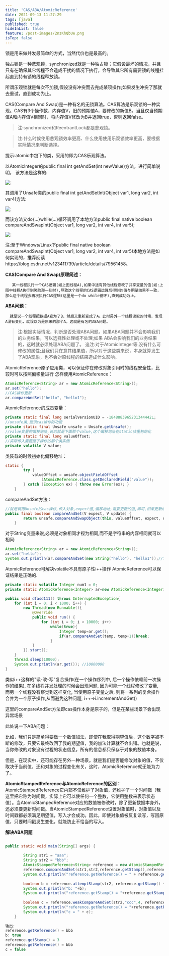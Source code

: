 ```yaml
---
title: 'CAS/ABA/AtomicReference'
date: 2021-09-13 11:27:29
tags: [java]
published: true
hideInList: false
feature: /post-images/2nzKhQbUe.png
isTop: false
---
```

锁是用来做并发最简单的方式，当然代价也是最高的。

独占锁是一种悲观锁，synchronized就是一种独占锁；它假设最坏的情况，并且只有在确保其它线程不会造成干扰的情况下执行，会导致其它所有需要锁的线程挂起直到持有锁的线程释放锁。

所谓乐观锁就是每次不加锁,假设没有冲突而去完成某项操作;如果发生冲突了那就去重试，直到成功为止。

CAS(Compare And Swap)是一种有名的无锁算法。CAS算法是乐观锁的一种实现。CAS有3个操作数，内存值V，旧的预期值A，要修改的新值B。当且仅当预期值A和内存值V相同时，将内存值V修改为B并返回true，否则返回false。

> 注:synchronized和ReentrantLock都是悲观锁。

> 注:什么时候使用悲观锁效率更高、什么使用使用乐观锁效率更高，要根据实际情况来判断选择。

 

提示:atomic中包下的类，采用的即为CAS乐观算法。

以AtomicInteger的public final int getAndSet(int newValue)方法，进行简单说明，
该方法是这样的:

![](https://tinaxiawuhao.github.io/post-images/1631512353549.png)

其调用了Unsafe类的public final int getAndSetInt(Object var1, long var2, int var4)方法:

![](https://tinaxiawuhao.github.io/post-images/1631512364454.png)

而该方法又do{…}while(…)循环调用了本地方法public final native boolean compareAndSwapInt(Object var1, long var2, int var4, int var5);

![](https://tinaxiawuhao.github.io/post-images/1631512374405.png)

注:至于Windows/Linux下public final native boolean compareAndSwapInt(Object var1, long var2, int var4, int var5)本地方法是如何实现的，推荐阅读https://blog.csdn.net/v123411739/article/details/79561458。

 

**CAS(Compare And Swap)原理简述：**


       某一线程执行一个CAS逻辑(如上图线程A),如果中途有其他线程修改了共享变量的值(如:上图中线程A执行到笑脸那一刻时),导致这个线程的CAS逻辑运算后得到的值与期望结果不一致，那么这个线程会再次执行CAS逻辑(这里是一个do while循环),直到成功为止。

 

**ABA问题：**


      就是说一个线程把数据A变为了B，然后又重新变成了A。此时另外一个线程读取的时候，发现A没有变化，就误以为是原来的那个A。这就是有名的ABA问题。

> 注:根据实际情况，判断是否处理ABA问题。如果ABA问题并不会影响我们的业务结果，可以选择性处理或不处理;如果
>      ABA会影响我们的业务结果的，这时就必须处理ABA问题了。
>      追注:对于AtomicInteger等,没有什么可修改的属性;且我们只在意其结果值，所以对于这些类来说，本身就算发生了ABA现象，也不会对原线程的结果造成什么影响。

AtomicReference原子应用类，可以保证你在修改对象引用时的线程安全性，比较时可以按照偏移量进行
怎样使用AtomicReference：

```java
AtomicReference<String> ar = new AtomicReference<String>();
ar.set("hello");
//CAS操作更新
ar.compareAndSet("hello", "hello1");
```


AtomicReference的成员变量：

```java
private static final long serialVersionUID = -1848883965231344442L;
//unsafe类,提供cas操作的功能
private static final Unsafe unsafe = Unsafe.getUnsafe();
//value变量的偏移地址,说的就是下面那个value,这个偏移地址在static块里初始化
private static final long valueOffset;
//实际传入需要原子操作的那个类实例
private volatile V value;
```
类装载的时候初始化偏移地址：

```java
static {
        try {
            valueOffset = unsafe.objectFieldOffset
                (AtomicReference.class.getDeclaredField("value"));
        } catch (Exception ex) { throw new Error(ex); }
    }
```


compareAndSet方法：

```java
//就是调用Unsafe的cas操作,传入对象,expect值,偏移地址,需要更新的值,即可,如果更新成功,返回true,如果失败,返回false
public final boolean compareAndSet(V expect, V update) {
        return unsafe.compareAndSwapObject(this, valueOffset, expect, update);
    }
```



对于String变量来说,必须是对象相同才视为相同,而不是字符串的内容相同就可以相同:

```java
AtomicReference<String> ar = new AtomicReference<String>();
ar.set("hello");
System.out.println(ar.compareAndSet(new String("hello"), "hello1"));//false
```
AtomicReference可解决volatile不具有原子性i++操作
AtomicReference可以保证结果是正确的.

```java
private static volatile Integer num1 = 0;
private static AtomicReference<Integer> ar=new AtomicReference<Integer>(num1);

public void dfasd111() throws InterruptedException{
    for (int i = 0; i < 1000; i++) {
        new Thread(new Runnable(){
            @Override
            public void run() {
                for (int i = 0; i < 10000; i++)
                    while(true){
                        Integer temp=ar.get();
                        if(ar.compareAndSet(temp, temp+1))break;
                    }
            }       
        }).start();
    }
    Thread.sleep(10000);
    System.out.println(ar.get()); //10000000
}
```

类似i++这样的"读-改-写"复合操作(在一个操作序列中, 后一个操作依赖前一次操作的结果), 在多线程并发处理的时候会出现问题, 因为可能一个线程修改了变量, 而另一个线程没有察觉到这样变化, 当使用原子变量之后, 则将一系列的复合操作合并为一个原子操作,从而避免这种问题, i++=>i.incrementAndGet() 

这里的compareAndSet方法即cas操作本身是原子的，但是在某些场景下会出现异常场景

此处说一下ABA问题：

比如，我们只是简单得要做一个数值加法，即使在我取得期望值后，这个数字被不断的修改，只要它最终改回了我的期望值，我的加法计算就不会出错。也就是说，当你修改的对象没有过程的状态信息，所有的信息都只保存于对象的数值本身。

但是，在现实中，还可能存在另外一种场景。就是我们是否能修改对象的值，不仅取决于当前值，还和对象的过程变化有关，这时，AtomicReference就无能为力了。

**AtomicStampedReference与AtomicReference的区别：**
AtomicStampedReference它内部不仅维护了对象值，还维护了一个时间戳（我这里把它称为时间戳，实际上它可以使任何一个整数，它使用整数来表示状态值）。当AtomicStampedReference对应的数值被修改时，除了更新数据本身外，还必须要更新时间戳。当AtomicStampedReference设置对象值时，对象值以及时间戳都必须满足期望值，写入才会成功。因此，即使对象值被反复读写，写回原值，只要时间戳发生变化，就能防止不恰当的写入。

**解决ABA问题**
```java

public static void main(String[] args) {
 
        String str1 = "aaa";
        String str2 = "bbb";
        AtomicStampedReference<String> reference = new AtomicStampedReference<String>(str1,1);
        reference.compareAndSet(str1,str2,reference.getStamp(),reference.getStamp()+1);
        System.out.println("reference.getReference() = " + reference.getReference());
 
        boolean b = reference.attemptStamp(str2, reference.getStamp() + 1);
        System.out.println("b: "+b);
        System.out.println("reference.getStamp() = "+reference.getStamp());
 
        boolean c = reference.weakCompareAndSet(str2,"ccc",4, reference.getStamp()+1);
        System.out.println("reference.getReference() = "+reference.getReference());
        System.out.println("c = " + c);
    }
 
输出:
reference.getReference() = bbb
b: true
reference.getStamp() = 3
reference.getReference() = bbb
c = false
```